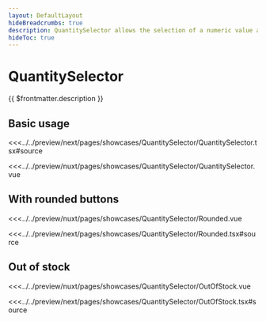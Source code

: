 ```yaml
---
layout: DefaultLayout
hideBreadcrumbs: true
description: QuantitySelector allows the selection of a numeric value and the display of any additional information needed.
hideToc: true
---
```

# QuantitySelector

{{ $frontmatter.description }}

## Basic usage

<Showcase showcase-name="QuantitySelector/QuantitySelector">

<!-- react -->
<<<../../preview/next/pages/showcases/QuantitySelector/QuantitySelector.tsx#source
<!-- end react -->
<!-- vue -->
<<<../../preview/nuxt/pages/showcases/QuantitySelector/QuantitySelector.vue
<!-- end vue -->

</Showcase>

## With rounded buttons

<Showcase showcase-name="QuantitySelector/Rounded">

<!-- vue -->
<<<../../preview/nuxt/pages/showcases/QuantitySelector/Rounded.vue
<!-- end vue -->
<!-- react -->
<<<../../preview/next/pages/showcases/QuantitySelector/Rounded.tsx#source
<!-- end react -->

</Showcase>

## Out of stock

<Showcase showcase-name="QuantitySelector/OutOfStock">

<!-- vue -->
<<<../../preview/nuxt/pages/showcases/QuantitySelector/OutOfStock.vue
<!-- end vue -->
<!-- react -->
<<<../../preview/next/pages/showcases/QuantitySelector/OutOfStock.tsx#source
<!-- end react -->

</Showcase>
